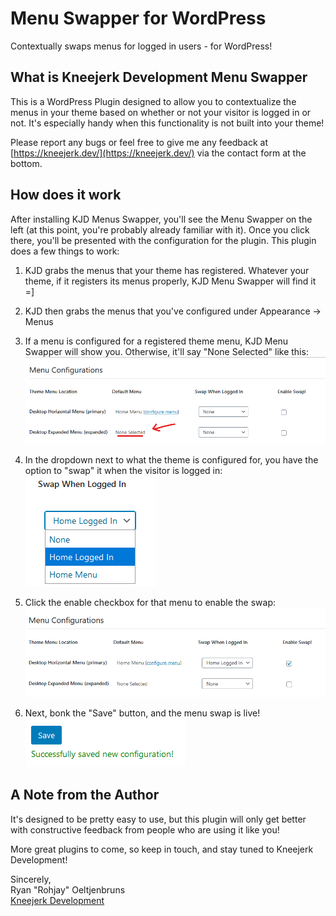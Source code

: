 # Menu Swapper for WordPress

Contextually swaps menus for logged in users - for WordPress!

## What is Kneejerk Development Menu Swapper

This is a WordPress Plugin designed to allow you to contextualize the menus in your theme based on
whether or not your visitor is logged in or not. It's especially handy when this functionality is
not built into your theme!

Please report any bugs or feel free to give me any feedback at
[https://kneejerk.dev/](https://kneejerk.dev/) via the contact form at the bottom.

## How does it work

After installing KJD Menus Swapper, you'll see the Menu Swapper on the left (at this point, you're
probably already familiar with it). Once you click there, you'll be presented with the configuration
for the plugin. This plugin does a few things to work:

1.  KJD grabs the menus that your theme has registered. Whatever your theme, if it registers its menus
    properly, KJD Menu Swapper will find it =]

2.  KJD then grabs the menus that you've configured under Appearance -> Menus

3.  If a menu is configured for a registered theme menu, KJD Menu Swapper will show you. Otherwise,
    it'll say "None Selected" like this:
    ![Example](/docs/twenty_twenty_example.png)

4.  In the dropdown next to what the theme is configured for, you have the option to "swap" it when the
    visitor is logged in:<br>
    ![Menu Select](/docs/twenty_twenty_menu_select.png)

5.  Click the enable checkbox for that menu to enable the swap:<br>
    ![Enable Swap](/docs/twenty_twenty_configure_enable.png)

6.  Next, bonk the "Save" button, and the menu swap is live!<br>
    ![Bonk save](/docs/twenty_twenty_save.png)

## A Note from the Author

It's designed to be pretty easy to use, but this plugin will only get better with constructive feedback
from people who are using it like you!

More great plugins to come, so keep in touch, and stay tuned to Kneejerk Development!

Sincerely,\
Ryan "Rohjay" Oeltjenbruns\
[Kneejerk Development](https://kneejerk.dev)
